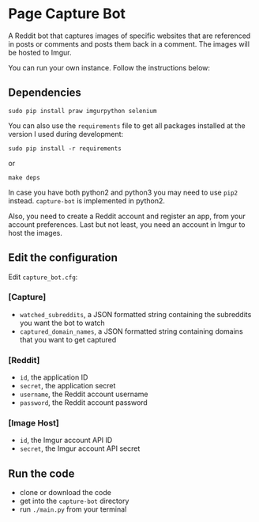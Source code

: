 # Page Capture Bot

A Reddit bot that captures images of specific websites that are referenced in posts or comments and posts them back in a comment.
The images will be hosted to Imgur.

You can run your own instance. Follow the instructions below:

## Dependencies

```
sudo pip install praw imgurpython selenium
```

You can also use the ```requirements``` file to get all packages installed at the version I used during development:

```
sudo pip install -r requirements
```

or

```
make deps
```

In case you have both python2 and python3 you may need to use ```pip2``` instead.
```capture-bot``` is implemented in python2.

Also, you need to create a Reddit account and register an app, from your account preferences.
Last but not least, you need an account in Imgur to host the images.

## Edit the configuration

Edit ```capture_bot.cfg```:

### [Capture]
- ```watched_subreddits```, a JSON formatted string containing the subreddits you want the bot to watch
- ```captured_domain_names```, a JSON formatted string containing domains that you want to get captured

### [Reddit]
- ```id```, the application ID
- ```secret```, the application secret
- ```username```, the Reddit account username
- ```password```, the Reddit account password

### [Image Host]
- ```id```, the Imgur account API ID
- ```secret```, the Imgur account API secret

## Run the code

- clone or download the code
- get into the ```capture-bot``` directory
- run ```./main.py``` from your terminal